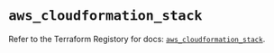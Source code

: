 # `aws_cloudformation_stack`

Refer to the Terraform Registory for docs: [`aws_cloudformation_stack`](https://registry.terraform.io/providers/hashicorp/aws/5.19.0/docs/resources/cloudformation_stack).
